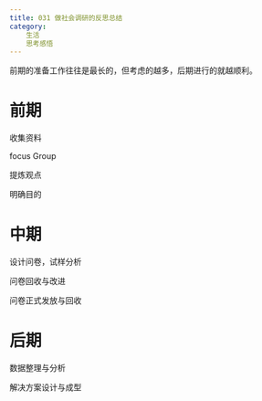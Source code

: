 ```yaml
---
title: 031 做社会调研的反思总结
category: 
    生活
    思考感悟
---
```


前期的准备工作往往是最长的，但考虑的越多，后期进行的就越顺利。
<!--more-->

# 前期

收集资料

focus Group

提炼观点

明确目的

# 中期

设计问卷，试样分析

问卷回收与改进

问卷正式发放与回收

# 后期

数据整理与分析

解决方案设计与成型



